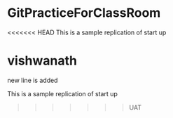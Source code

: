 # GitPracticeForClassRoom

<<<<<<< HEAD
This is a sample replication of start up

vishwanath
=======
new line is added 

This is a sample replication of start up
>>>>>>> UAT
